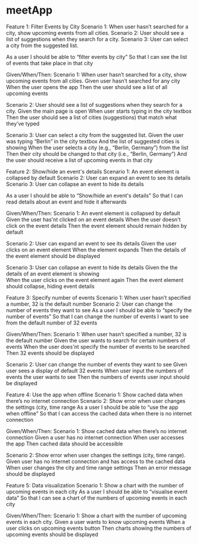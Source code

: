 # meetApp
Feature 1: 
Filter Events by City
Scenario 1: When user hasn’t searched for a city, show upcoming events from all cities.
Scenario 2: User should see a list of suggestions when they search for a city.
Scenario 3: User can select a city from the suggested list.

As a user
I should be able to “filter events by city”
So that I can see the list of events that take place in that city

Given/When/Then:
Scenario 1: When user hasn’t searched for a city, show upcoming events from all cities.
Given user hasn’t searched for any city
When the user opens the app
Then the user should see a list of all upcoming events

Scenario 2: User should see a list of suggestions when they search for a city.
Given the main page is open
When user starts typing in the city textbox
Then the user should see a list of cities (suggestions) that match what they’ve typed

Scenario 3: User can select a city from the suggested list.
Given the user was typing “Berlin” in the city textbox
And the list of suggested cities is showing
When the user selects a city (e.g., “Berlin, Germany”) from the list
Then their city should be changed to that city (i.e., “Berlin, Germany”)
And the user should receive a list of upcoming events in that city


Feature 2: 
Show/hide an event's details
Scenario 1: An event element is collapsed by default
Scenario 2: User can expand an event to see its details
Scenario 3: User can collapse an event to hide its details

As a user
I should be able to “Show/hide an event's details”
So that I can read details about an event and hide it afterwards

Given/When/Then:
Scenario 1: An event element is collapsed by default
Given the user has'nt clicked on an event details
When the user doesn't click on the event details
Then the event element should remain hidden by default

Scenario 2: User can expand an event to see its details
Given the user clicks on an event element
When the element expands
Then the details of the event element should be displayed

Scenario 3: User can collapse an event to hide its details
Given the the details of an event element is showing  
When the user clicks on the event element again
Then the event element should collapse, hiding event details 

Feature 3: 
Specify number of events
Scenario 1: When user hasn’t specified a number, 32 is the default number
Scenario 2: User can change the number of events they want to see
As a user
I should be able to “specify the number of events”
So that I can change the number of events I want to see from the default number of 32 events

Given/When/Then:
Scenario 1: When user hasn’t specified a number, 32 is the default number
Given the user wants to search for certain numbers of events
When the user does'nt specify the number of events to be searched
Then 32 events should be displayed

Scenario 2: User can change the number of events they want to see
Given user sees a display of default 32 events
When user input the numbers of events the user wants to see
Then the numbers of events user input should be displayed


Feature 4: 
Use the app when offline
Scenario 1: Show cached data when there’s no internet connection
Scenario 2: Show error when user changes the settings (city, time range
As a user
I should be able to “use the app when offline”
So that I can access the cached data when there is no internet connection

Given/When/Then:
Scenario 1: Show cached data when there’s no internet connection
Given a user has no internet connection
When user accesses the app
Then cached data should be accessible

Scenario 2: Show error when user changes the settings (city, time range).
Given  user has no internet connection and has access to the cached data
When user changes the city and time range settings
Then an error message should be displayed


Feature 5: 
Data visualization
Scenario 1: Show a chart with the number of upcoming events in each city
As a user
I should be able to “visualise event data”
So that I can see a chart of the numbers of upcoming events in each city

Given/When/Then:
Scenario 1: Show a chart with the number of upcoming events in each city.
Given a user wants to know upcoming events
When a user clicks on upcoming events button
Then charts showing the numbers of upcoming events should be displayed